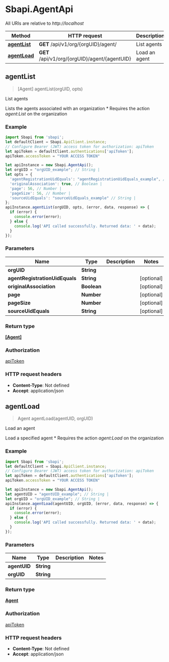 # Sbapi.AgentApi

All URIs are relative to *http://localhost*

Method | HTTP request | Description
------------- | ------------- | -------------
[**agentList**](AgentApi.md#agentList) | **GET** /api/v1/org/{orgUID}/agent/ | List agents
[**agentLoad**](AgentApi.md#agentLoad) | **GET** /api/v1/org/{orgUID}/agent/{agentUID} | Load an agent



## agentList

> [Agent] agentList(orgUID, opts)

List agents

 Lists the agents associated with an organization  * Requires the action  *agent:List* on the organization  

### Example

```javascript
import Sbapi from 'sbapi';
let defaultClient = Sbapi.ApiClient.instance;
// Configure Bearer (JWT) access token for authorization: apiToken
let apiToken = defaultClient.authentications['apiToken'];
apiToken.accessToken = "YOUR ACCESS TOKEN"

let apiInstance = new Sbapi.AgentApi();
let orgUID = "orgUID_example"; // String | 
let opts = {
  'agentRegistrationUidEquals': "agentRegistrationUidEquals_example", // String | 
  'originalAssociation': true, // Boolean | 
  'page': 56, // Number | 
  'pageSize': 56, // Number | 
  'sourceUidEquals': "sourceUidEquals_example" // String | 
};
apiInstance.agentList(orgUID, opts, (error, data, response) => {
  if (error) {
    console.error(error);
  } else {
    console.log('API called successfully. Returned data: ' + data);
  }
});
```

### Parameters


Name | Type | Description  | Notes
------------- | ------------- | ------------- | -------------
 **orgUID** | **String**|  | 
 **agentRegistrationUidEquals** | **String**|  | [optional] 
 **originalAssociation** | **Boolean**|  | [optional] 
 **page** | **Number**|  | [optional] 
 **pageSize** | **Number**|  | [optional] 
 **sourceUidEquals** | **String**|  | [optional] 

### Return type

[**[Agent]**](Agent.md)

### Authorization

[apiToken](../README.md#apiToken)

### HTTP request headers

- **Content-Type**: Not defined
- **Accept**: application/json


## agentLoad

> Agent agentLoad(agentUID, orgUID)

Load an agent

 Load a specified agent  * Requires the action  *agent:Load* on the organization  

### Example

```javascript
import Sbapi from 'sbapi';
let defaultClient = Sbapi.ApiClient.instance;
// Configure Bearer (JWT) access token for authorization: apiToken
let apiToken = defaultClient.authentications['apiToken'];
apiToken.accessToken = "YOUR ACCESS TOKEN"

let apiInstance = new Sbapi.AgentApi();
let agentUID = "agentUID_example"; // String | 
let orgUID = "orgUID_example"; // String | 
apiInstance.agentLoad(agentUID, orgUID, (error, data, response) => {
  if (error) {
    console.error(error);
  } else {
    console.log('API called successfully. Returned data: ' + data);
  }
});
```

### Parameters


Name | Type | Description  | Notes
------------- | ------------- | ------------- | -------------
 **agentUID** | **String**|  | 
 **orgUID** | **String**|  | 

### Return type

[**Agent**](Agent.md)

### Authorization

[apiToken](../README.md#apiToken)

### HTTP request headers

- **Content-Type**: Not defined
- **Accept**: application/json

